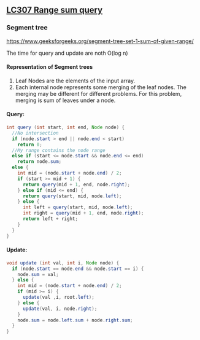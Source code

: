 ## [LC307 Range sum query](LC307.java)
### Segment tree  
https://www.geeksforgeeks.org/segment-tree-set-1-sum-of-given-range/

The time for query and update are noth O(log n)

#### Representation of Segment trees
1. Leaf Nodes are the elements of the input array.
2. Each internal node represents some merging of the leaf nodes. The merging may be different for different problems. For this problem, merging is sum of leaves under a node.


#### Query:
```java
int query (int start, int end, Node node) {
  //No intersection
  if (node.start > end || node.end < start)
    return 0;
  //My range contains the node range
  else if (start <= node.start && node.end <= end)
    return node.sum;
  else {
    int mid = (node.start + node.end) / 2;
    if (start >= mid + 1) {
      return query(mid + 1, end, node.right);
    } else if (mid <= end) {
      return query(start, mid, node.left);
    } else {
      int left = query(start, mid, node.left);
      int right = query(mid + 1, end, node.right);
      return left + right;
    }
  }
}
```

#### Update:
```java
void update (int val, int i, Node node) {
  if (node.start == node.end && node.start == i) {
    node.sum = val;
  } else {
    int mid = (node.start + node.end) / 2;
    if (mid >= i) {
      update(val ,i, root.left);
    } else {
      update(val, i, node.right);
    }
    node.sum = node.left.sum + node.right.sum;
  }
}
```
